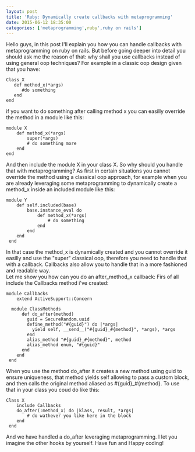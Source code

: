 ```yaml
---
layout: post
title: 'Ruby: Dynamically create callbacks with metaprogramming'
date: 2015-06-12 18:35:00
categories: ['metaprogramming',ruby',ruby on rails']
---
```

Hello guys, in this post I'll explain you how you can handle callbacks with metaprogramming on ruby on rails. But before going deeper into detail you should ask me the reason of that: why shall you use callbacks instead of using general oop techniques? 
For example in a classic oop design given that you have:

	Class X
	   def method_x(*args)
	 	  #do something
	   end
  	end
<!-- more -->
if you want to do something after calling method x you can easilly override the method in a module like this:

	module X
		def method_x(*args)
			super(*args)
			# do something more
		end
	end

And then include the module X in your class X.
So why should you handle that with metaprogramming? As first in certain situations you cannot override the method using a classical oop approach, for example when you are already leveraging some metaprogramming to dynamically create a method_x inside an included module like this:

	module Y
		def self.included(base)
			base.instance_eval do
				def method_x(*args)
					# do something
				end
			end
		end
	 end
	
In that case the method_x is dynamically created and you cannot override it easilly and use the "super" classical oop, therefore you need to handle that with a callback. Callbacks also allow you to handle that in a more fashioned and readable way. 	
Let me show you how can you do an after_method_x callback:
Firs of all include the Callbacks method i've created:

	module Callbacks
  		extend ActiveSupport::Concern

	  module ClassMethods
		  def do_after(method)
			guid = SecureRandom.uuid
			define_method("#{guid}") do |*args|
			  yield self, __send__("#{guid}_#{method}", *args), *args
			end
			alias_method "#{guid}_#{method}", method
			alias_method enum, "#{guid}"
		  end
		end
	 end
	 
When you use the method do_after it creates a new method using guid to ensure uniqueness, that method yields self allowing to pass a custom block, and then calls the original method aliased as #{guid}_#{method}.
To use that in your class you coud do like this:

	Class X
	  	include Callbacks
		do_after(:method_x) do |klass, result, *args|
			# do wathever you like here in the block
		end
	 end

And we have handled a do_after leveraging metaprogramming. I let you imagine the other hooks by yourself.
Have fun and Happy coding!
